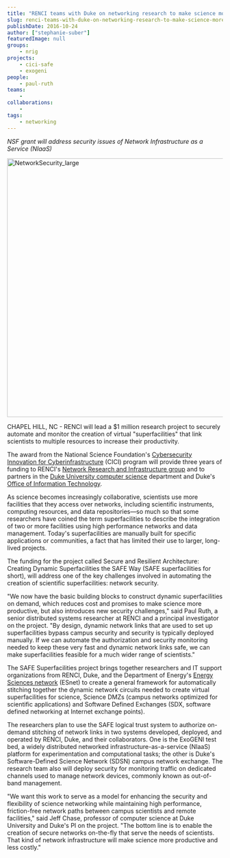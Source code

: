 ```yaml
---
title: "RENCI teams with Duke on networking research to make science more productive"
slug: renci-teams-with-duke-on-networking-research-to-make-science-more-productive
publishDate: 2016-10-24
author: ["stephanie-suber"]
featuredImage: null
groups:
    - nrig
projects:
    - cici-safe
    - exogeni
people:
    - paul-ruth
teams: 
    - 
collaborations:
    - 
tags:
    - networking
---
```

<em>NSF grant will address security issues of Network Infrastructure as a Service (NIaaS)</em>

<a href="https://renci.org/wp-content/uploads/2016/10/NetworkSecurity_large.jpg"><img class="aligncenter size-full wp-image-15713" src="https://renci.org/wp-content/uploads/2016/10/NetworkSecurity_large.jpg" alt="NetworkSecurity_large" width="960" height="604" /></a>

CHAPEL HILL, NC - RENCI will lead a $1 million research project to securely automate and monitor the creation of virtual "superfacilities" that link scientists to multiple resources to increase their productivity.

The award from the National Science Foundation's <a href="https://www.nsf.gov/pubs/2016/nsf16533/nsf16533.htm">Cybersecurity Innovation for Cyberinfrastructure</a> (CICI) program will provide three years of funding to RENCI's <a href="http://nrig.renci.org/">Network Research and Infrastructure group</a> and to partners in the <a href="http://www.cs.duke.edu/">Duke University computer science</a> department and Duke's <a href="http://oit.duke.edu/">Office of Information Technology</a>.

As science becomes increasingly collaborative, scientists use more facilities that they access over networks, including scientific instruments, computing resources, and data repositories—so much so that some researchers have coined the term superfacilities to describe the integration of two or more facilities using high performance networks and data management. Today's superfacilities are manually built for specific applications or communities, a fact that has limited their use to larger, long-lived projects.

The funding for the project called Secure and Resilient Architecture: Creating Dynamic Superfacilities the SAFE Way (SAFE superfacilities for short), will address one of the key challenges involved in automating the creation of scientific superfacilities: network security.

"We now have the basic building blocks to construct dynamic superfacilities on demand, which reduces cost and promises to make science more productive, but also introduces new security challenges," said Paul Ruth, a senior distributed systems researcher at RENCI and a principal investigator on the project. "By design, dynamic network links that are used to set up superfacilities bypass campus security and security is typically deployed manually. If we can automate the authorization and security monitoring needed to keep these very fast and dynamic network links safe, we can make superfacilities feasible for a much wider range of scientists."

The SAFE Superfacilities project brings together researchers and IT support organizations from RENCI, Duke, and the Department of Energy's <a href="https://www.es.net/">Energy Sciences network</a> (ESnet) to create a general framework for automatically stitching together the dynamic network circuits needed to create virtual superfacilities for science, Science DMZs (campus networks optimized for scientific applications) and Software Defined Exchanges (SDX, software defined networking at Internet exchange points).

The researchers plan to use the SAFE logical trust system to authorize on-demand stitching of network links in two systems developed, deployed, and operated by RENCI, Duke, and their collaborators. One is the ExoGENI test bed, a widely distributed networked infrastructure-as-a-service (NIaaS) platform for experimentation and computational tasks; the other is Duke's Software-Defined Science Network (SDSN) campus network exchange. The research team also will deploy security for monitoring traffic on dedicated channels used to manage network devices, commonly known as out-of-band management.

"We want this work to serve as a model for enhancing the security and flexibility of science networking while maintaining high performance, friction-free network paths between campus scientists and remote facilities," said Jeff Chase, professor of computer science at Duke University and Duke's PI on the project. "The bottom line is to enable the creation of secure networks on-the-fly that serve the needs of scientists. That kind of network infrastructure will make science more productive and less costly."
